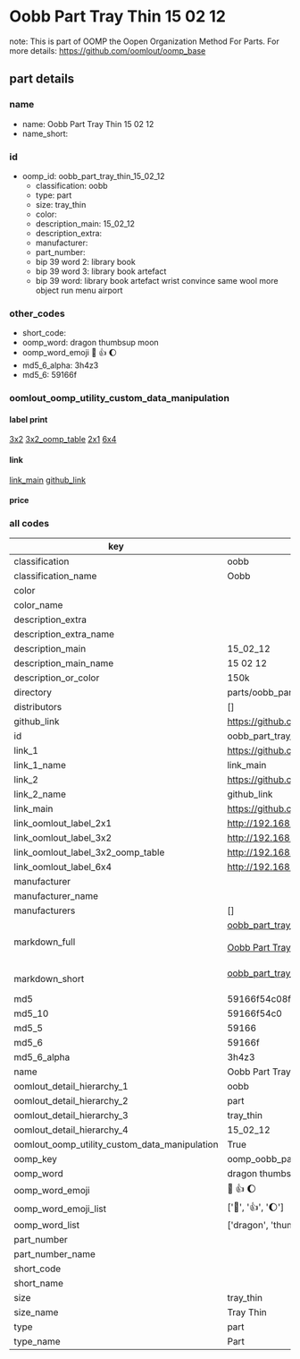 # Oobb Part Tray Thin 15 02 12  

note: This is part of OOMP the Oopen Organization Method For Parts. For more details: https://github.com/oomlout/oomp_base

##  part details





### name
* name: Oobb Part Tray Thin 15 02 12
* name_short: 
### id
* oomp_id: oobb_part_tray_thin_15_02_12
  * classification: oobb
  * type: part
  * size: tray_thin
  * color: 
  * description_main: 15_02_12
  * description_extra: 
  * manufacturer: 
  * part_number: 
  * bip 39 word 2: library book
  * bip 39 word 3: library book artefact
  * bip 39 word: library book artefact wrist convince same wool more object run menu airport

### other_codes
* short_code: 
* oomp_word: dragon thumbsup moon
* oomp_word_emoji :dragon: :thumbsup: :moon:
* md5_6_alpha: 3h4z3
* md5_6: 59166f






### oomlout_oomp_utility_custom_data_manipulation
#### label print
[3x2](http://192.168.1.245:1112/?label=oomp%203h4z3)
[3x2_oomp_table](http://192.168.1.107:1112/?label=oomp%203h4z3)
[2x1](http://192.168.1.242:1112/?label=oomp%203h4z3)
[6x4](http://192.168.1.55:1112/?label=oomp%203h4z3)    

#### link

[link_main](https://github.com/oomlout/oomlout_oomp_current_version_messy/tree/main/parts/oobb_part_tray_thin_15_02_12) [github_link](https://github.com/oomlout/oomlout_oomp_part_src/tree/main/parts/oobb_part_tray_thin_15_02_12)                             

#### price







### all codes 
| key | value |  
| --- | --- |  
| classification | oobb |  
| classification_name | Oobb |  
| color |  |  
| color_name |  |  
| description_extra |  |  
| description_extra_name |  |  
| description_main | 15_02_12 |  
| description_main_name | 15 02 12 |  
| description_or_color | 150k |  
| directory | parts/oobb_part_tray_thin_15_02_12 |  
| distributors | [] |  
| github_link | https://github.com/oomlout/oomlout_oomp_part_src/tree/main/parts/oobb_part_tray_thin_15_02_12 |  
| id | oobb_part_tray_thin_15_02_12 |  
| link_1 | https://github.com/oomlout/oomlout_oomp_current_version_messy/tree/main/parts/oobb_part_tray_thin_15_02_12 |  
| link_1_name | link_main |  
| link_2 | https://github.com/oomlout/oomlout_oomp_part_src/tree/main/parts/oobb_part_tray_thin_15_02_12 |  
| link_2_name | github_link |  
| link_main | https://github.com/oomlout/oomlout_oomp_current_version_messy/tree/main/parts/oobb_part_tray_thin_15_02_12 |  
| link_oomlout_label_2x1 | http://192.168.1.242:1112/?label=oomp%203h4z3 |  
| link_oomlout_label_3x2 | http://192.168.1.245:1112/?label=oomp%203h4z3 |  
| link_oomlout_label_3x2_oomp_table | http://192.168.1.107:1112/?label=oomp%203h4z3 |  
| link_oomlout_label_6x4 | http://192.168.1.55:1112/?label=oomp%203h4z3 |  
| manufacturer |  |  
| manufacturer_name |  |  
| manufacturers | [] |  
| markdown_full | [oobb_part_tray_thin_15_02_12](https://github.com/oomlout/oomlout_oomp_current_version_messy/tree/main/parts/oobb_part_tray_thin_15_02_12)<br>[](https://github.com/oomlout/oomlout_oomp_current_version_messy/tree/main/parts/oobb_part_tray_thin_15_02_12)<br>[Oobb Part Tray Thin 15 02 12](https://github.com/oomlout/oomlout_oomp_current_version_messy/tree/main/parts/oobb_part_tray_thin_15_02_12)<br><br> |  
| markdown_short | [oobb_part_tray_thin_15_02_12](https://github.com/oomlout/oomlout_oomp_current_version_messy/tree/main/parts/oobb_part_tray_thin_15_02_12)<br><br> |  
| md5 | 59166f54c08fdfaafb97cfe619c66408 |  
| md5_10 | 59166f54c0 |  
| md5_5 | 59166 |  
| md5_6 | 59166f |  
| md5_6_alpha | 3h4z3 |  
| name | Oobb Part Tray Thin 15 02 12 |  
| oomlout_detail_hierarchy_1 | oobb |  
| oomlout_detail_hierarchy_2 | part |  
| oomlout_detail_hierarchy_3 | tray_thin |  
| oomlout_detail_hierarchy_4 | 15_02_12 |  
| oomlout_oomp_utility_custom_data_manipulation | True |  
| oomp_key | oomp_oobb_part_tray_thin_15_02_12 |  
| oomp_word | dragon thumbsup moon |  
| oomp_word_emoji | :dragon: :thumbsup: :moon: |  
| oomp_word_emoji_list | [':dragon:', ':thumbsup:', ':moon:'] |  
| oomp_word_list | ['dragon', 'thumbsup', 'moon'] |  
| part_number |  |  
| part_number_name |  |  
| short_code |  |  
| short_name |  |  
| size | tray_thin |  
| size_name | Tray Thin |  
| type | part |  
| type_name | Part |  
